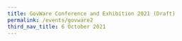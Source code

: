 ```yaml
---
title: GovWare Conference and Exhibition 2021 (Draft)
permalink: /events/govware2
third_nav_title: 6 October 2021
---
```

